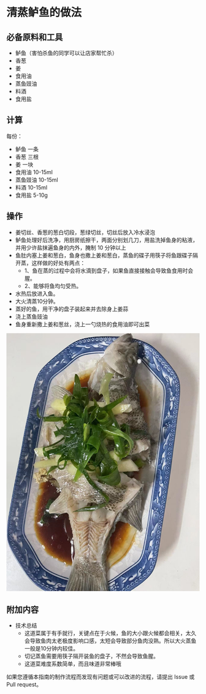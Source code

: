 # 清蒸鲈鱼的做法

## 必备原料和工具

* 鲈鱼（害怕杀鱼的同学可以让店家帮忙杀）
* 香葱
* 姜
* 食用油
* 蒸鱼豉油
* 料酒
* 食用盐

## 计算

每份：
* 鲈鱼 一条
* 香葱 三根
* 姜  一块
* 食用油 10-15ml
* 蒸鱼豉油 10-15ml
* 料酒 10-15ml
* 食用盐 5-10g

## 操作

* 姜切丝、香葱的葱白切段，葱绿切丝，切丝后放入冷水浸泡
* 鲈鱼处理好后洗净，用厨房纸擦干，两面分别划几刀，用盐洗掉鱼身的粘液，并用少许盐抹遍鱼身的内外，腌制 10 分钟以上
* 鱼肚内塞上姜和葱白，鱼身也撒上姜和葱白，蒸鱼的碟子用筷子将鱼跟碟子隔开蒸，这样做的好处有两点：
  - 1、鱼在蒸的过程中会将水滴到盘子，如果鱼直接接触会导致鱼食用时会腥。
  - 2、能够将鱼均匀受热。
* 水热后放进入鱼。
* 大火清蒸10分钟。
* 蒸好的鱼，用干净的盘子装起来并去除身上姜蒜
* 浇上蒸鱼豉油
* 鱼身重新撒上姜和葱丝，浇上一勺烧热的食用油即可出菜

![示例菜成品](./清蒸鲈鱼.jpg)


## 附加内容
* 技术总结
  - 这道菜属于有手就行，关键点在于火候，鱼的大小跟火候都会相关，太久会导致鱼肉太老极度影响口感，太短会导致部分鱼肉没熟。所以大火蒸鱼一般是10分钟内较佳。
  - 切记蒸鱼需要用筷子隔开装鱼的盘子，不然会导致鱼腥。
  - 这道菜难度系数简单，而且味道非常棒哦


如果您遵循本指南的制作流程而发现有问题或可以改进的流程，请提出 Issue 或 Pull request。

